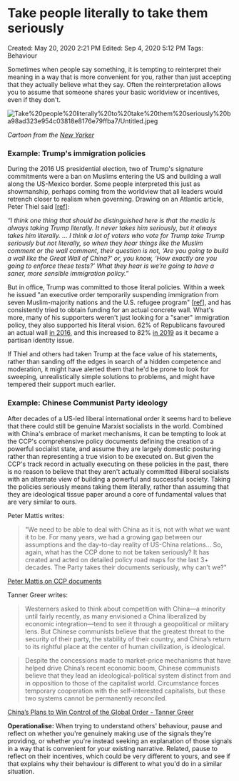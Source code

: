 # Take people literally to take them seriously

Created: May 20, 2020 2:21 PM
Edited: Sep 4, 2020 5:12 PM
Tags: Behaviour

Sometimes when people say something, it is tempting to reinterpret their meaning in a way that is more convenient for you, rather than just accepting that they actually believe what they say. Often the reinterpretation allows you to assume that someone shares your basic worldview or incentives, even if they don't.

![Take%20people%20literally%20to%20take%20them%20seriously%20ba98ad323e954c03818e8176e79ffba7/Untitled.jpeg](Take%20people%20literally%20to%20take%20them%20seriously%20ba98ad323e954c03818e8176e79ffba7/Untitled.jpeg)

*Cartoon from the [New Yorker](https://www.newyorker.com/cartoon/a20072)*

### Example: Trump's immigration policies

During the 2016 US presidential election, two of Trump's signature commitments were a ban on Muslims entering the US and building a wall along the US-Mexico border. Some people interpreted this just as showmanship, perhaps coming from the worldview that all leaders would retrench closer to realism when governing. Drawing on an Atlantic article, Peter Thiel said [[ref](https://www.cnbc.com/2016/11/09/peter-thiel-perfectly-summed-up-donald-trump-in-one-paragraph.html)]: 

*“I think one thing that should be distinguished here is that the media is always taking Trump literally. It never takes him seriously, but it always takes him literally. ... I think a lot of voters who vote for Trump take Trump seriously but not literally, so when they hear things like the Muslim comment or the wall comment, their question is not, ‘Are you going to build a wall like the Great Wall of China?’ or, you know, ‘How exactly are you going to enforce these tests?’ What they hear is we’re going to have a saner, more sensible immigration policy.”*

But in office, Trump was committed to those literal policies. Within a week he issued "an executive order temporarily suspending immigration from seven Muslim-majority nations and the U.S. refugee program" [[ref](https://www.politifact.com/truth-o-meter/promises/trumpometer/promise/1401/establish-ban-muslims-entering-us/)], and has consistently tried to obtain funding for an actual concrete wall. What's more, many of his supporters weren't just looking for a "saner" immigration policy, they also supported his literal vision. 62% of Republicans favoured an actual wall [in 2016](https://news.gallup.com/poll/193817/republicans-favor-path-citizenship-wall.aspx), and this increased to 82% [in 2019](https://www.people-press.org/2019/01/16/most-border-wall-opponents-supporters-say-shutdown-concessions-are-unacceptable/) as it became a partisan identity issue.

If Thiel and others had taken Trump at the face value of his statements, rather than sanding off the edges in search of a hidden competence and moderation, it might have alerted them that he'd be prone to look for sweeping, unrealistically simple solutions to problems, and might have tempered their support much earlier.

### Example: Chinese Communist Party ideology

After decades of a US-led liberal international order it seems hard to believe that there could still be genuine Marxist socialists in the world. Combined with China's embrace of market mechanisms, it can be tempting to look at the CCP's comprehensive policy documents defining the creation of a powerful socialist state, and assume they are largely domestic posturing rather than representing a true vision to be executed on. But given the CCP's track record in actually executing on these policies in the past, there is no reason to believe that they aren't actually committed illiberal socialists with an alternate view of building a powerful and successful society. Taking the policies seriously means taking them literally, rather than assuming that they are ideological tissue paper around a core of fundamental values that are very similar to ours.

Peter Mattis writes: 

> "We need to be able to deal with China as it is, not with what we want it to be. For many years, we had a growing gap between our assumptions and the day-to-day reality of US-China relations... So, again, what has the CCP done to not be taken seriously? It has created and acted on detailed policy road maps for the last 3+ decades. The Party takes their documents seriously, why can’t we?"

[Peter Mattis on CCP documents](../References%2044e0a6dd2a7a456b83710224626907e7/Peter%20Mattis%20on%20CCP%20documents%2061a00821f5fe4fdc88b351f89c4ee786.md)

Tanner Greer writes:

> Westerners asked to think about competition with China—a minority until fairly recently, as many envisioned a China liberalized by economic integration—tend to see it through a geopolitical or military lens. But Chinese communists believe that the greatest threat to the security of their party, the stability of their country, and China’s return to its rightful place at the center of human civilization, is ideological.

> Despite the concessions made to market-price mechanisms that have helped drive China’s recent economic boom, Chinese communists believe that they lead an ideological-political system distinct from and in opposition to those of the capitalist world. Circumstance forces temporary cooperation with the self-interested capitalists, but these two systems cannot be permanently reconciled.

[China’s Plans to Win Control of the Global Order - Tanner Greer](../References%2044e0a6dd2a7a456b83710224626907e7/China%E2%80%99s%20Plans%20to%20Win%20Control%20of%20the%20Global%20Order%20-%20bd8421259e2b41479f649c4e19a30f48.md)

**Operationalise:** When trying to understand others' behaviour, pause and reflect on whether you're genuinely making use of the signals they're providing, or whether you're instead seeking an explanation of those signals in a way that is convenient for your existing narrative. Related, pause to reflect on their incentives, which could be very different to yours, and see if that explains why their behaviour is different to what you'd do in a similar situation.